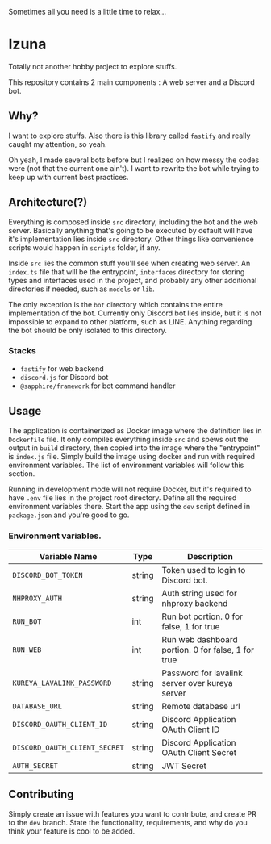 Sometimes all you need is a little time to relax...

# Izuna

Totally not another hobby project to explore stuffs.

This repository contains 2 main components : A web server and a Discord bot.

## Why?

I want to explore stuffs. Also there is this library called `fastify` and really caught my attention, so yeah.

Oh yeah, I made several bots before but I realized on how messy the codes were (not that the current one ain't). I want to rewrite the bot while trying to keep up with current best practices.

## Architecture(?)

Everything is composed inside `src` directory, including the bot and the web server. Basically anything that's going to be executed by default will have it's implementation lies inside `src` directory. Other things like convenience scripts would happen in `scripts` folder, if any.

Inside `src` lies the common stuff you'll see when creating web server. An `index.ts` file that will be the entrypoint, `interfaces` directory for storing types and interfaces used in the project, and probably any other additional directories if needed, such as `models` or `lib`.

The only exception is the `bot` directory which contains the entire implementation of the bot. Currently only Discord bot lies inside, but it is not impossible to expand to other platform, such as LINE. Anything regarding the bot should be only isolated to this directory.

### Stacks

-   `fastify` for web backend
-   `discord.js` for Discord bot
-   `@sapphire/framework` for bot command handler

## Usage

The application is containerized as Docker image where the definition lies in `Dockerfile` file. It only compiles everything inside `src` and spews out the output in `build` directory, then copied into the image where the "entrypoint" is `index.js` file. Simply build the image using docker and run with required environment variables. The list of environment variables will follow this section.

Running in development mode will not require Docker, but it's required to have `.env` file lies in the project root directory. Define all the required environment variables there. Start the app using the `dev` script defined in `package.json` and you're good to go.

### Environment variables.

| Variable Name                 | Type   | Description                                        |
| ----------------------------- | ------ | -------------------------------------------------- |
| `DISCORD_BOT_TOKEN`           | string | Token used to login to Discord bot.                |
| `NHPROXY_AUTH`                | string | Auth string used for nhproxy backend               |
| `RUN_BOT`                     | int    | Run bot portion. 0 for false, 1 for true           |
| `RUN_WEB`                     | int    | Run web dashboard portion. 0 for false, 1 for true |
| `KUREYA_LAVALINK_PASSWORD`    | string | Password for lavalink server over kureya server    |
| `DATABASE_URL`                | string | Remote database url                                |
| `DISCORD_OAUTH_CLIENT_ID`     | string | Discord Application OAuth Client ID                |
| `DISCORD_OAUTH_CLIENT_SECRET` | string | Discord Application OAuth Client Secret            |
| `AUTH_SECRET`                 | string | JWT Secret                                         |

## Contributing

Simply create an issue with features you want to contribute, and create PR to the `dev` branch. State the functionality, requirements, and why do you think your feature is cool to be added.
